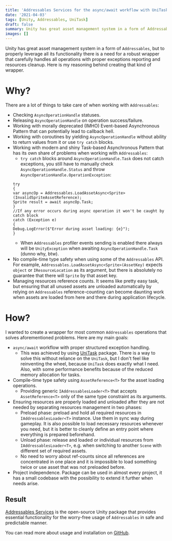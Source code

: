 ```yaml
---
title: 'Addressables Services for the async/await workflow with UniTask'
date: '2021-04-03'
tags: [Unity, Addressables, UniTask]
draft: false
summary: Unity has great asset management system in a form of Addressables, but to properly leverage all its functionality there is a need for a robust wrapper that carefully handles all operations with proper exceptions reporting and resources cleanup. Here is my reasoning behind creating that kind of wrapper.
images: []
---
```


Unity has great asset management system in a form of `Addressables`, but to properly leverage all its functionality there is a need for a robust wrapper that carefully handles all operations with proper exceptions reporting and resources cleanup. Here is my reasoning behind creating that kind of wrapper.

# Why?

There are a lot of things to take care of when working with `Addressables`:

- Checking `AsyncOperationHandle` statuses.
- Releasing `AsyncOperationHandle` on operation success/failure.
- Working with morally deprecated (IMHO) Event-based Asynchronous Pattern that can potentially lead to callback hell.
- Working with coroutines by yielding `AsyncOperationHandle` without ability to return values from it or use `try catch` blocks.
- Working with modern and shiny Task-based Asynchronous Pattern that has its own share of problems when working with `Addressables`:
  - `try catch` blocks around `AsyncOperationHandle.Task` does not catch exceptions, you still have to manually check `AsyncOperationHandle.Status` and throw `AsyncOperationHandle.OperationException`:
  ```
  try
  {
  var asyncOp = Addressables.LoadAssetAsync<Sprite>(InvalidSpriteAssetReference);
  Sprite result = await asyncOp.Task;
  }
  //If any error occurs during async operation it won't be caught by catch block
  catch (Exception e)
  {
  Debug.LogError($"Error during asset loading: {e}");
  }
  ```
  - When `Addressables` profiler events sending is enabled there always will be `UnityException` when awaiting `AsyncOperationHandle.Task` (dunno why, btw).
- No compile-time type safety when using some of the `Addressables` API. For example, `Addressables.LoadAssetAsync<Sprite>(AssetKey)` expects `object` or `IResourceLocation` as its argument, but there is absolutely no guarantee that there will `Sprite` by that asset key.
- Managing resources reference counts. It seems like pretty easy task, but ensuring that all unused assets are unloaded automatically by relying on `Addressables` reference-counting can become daunting work when assets are loaded from here and there during application lifecycle.

# How?

I wanted to create a wrapper for most common `Addressables` operations that solves aforementioned problems. Here are my main goals:

- `async/await` workflow with proper structured exception handling.
  - This was achieved by using [UniTask](https://github.com/Cysharp/UniTask) package. There is a way to solve this without reliance on the `UniTask`, but I don't feel like reinventing the wheel, because `UniTask` does exactly what I need. Also, with some performance benefits because of the reduced memory allocation for tasks.
- Compile-time type safety using `AssetReference<T>` for the asset loading operations.
  - Providing generic `IAddressablesLoader<T>` that accepts `AssetReference<T>` only of the same type constraint as its arguments.
- Ensuring resources are properly loaded and unloaded after they are not needed by separating resources management in two phases:
  - Preload phase: preload and hold all required resources in `IAddressablesLoader<T>` instance. Use them in sync way during gameplay. It is also possible to load necessary resources whenever you need, but it is better to cleanly define an entry point where everything is prepared beforehand.
  - Unload phase: release and loaded or individual resources from `IAddressablesLoader<T>`, e.g. when switching to another `Scene` with different set of required assets.
  - No need to worry about ref-counts since all references are concentrated in one place and it is impossible to load something twice or use asset that was not preloaded before.
- Project independence. Package can be used in almost every project, it has a small codebase with the possibility to extend it further when needs arise.

## Result

[Addressables Services](https://github.com/dre0dru/AddressablesServices) is the open-source Unity package that provides essential functionality for the worry-free usage of `Addressables` in safe and predictable manner.

You can read more about usage and installation on [GitHub](https://github.com/dre0dru/AddressablesServices).
